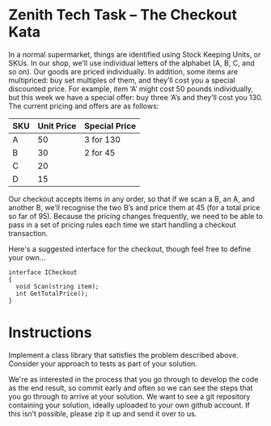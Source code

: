 # Zenith Tech Task – The Checkout Kata
In a normal supermarket, things are identified using Stock Keeping Units, or SKUs. In
our shop, we’ll use individual letters of the alphabet (A, B, C, and so on). Our goods
are priced individually. In addition, some items are multipriced: buy set multiples of
them, and they’ll cost you a special discounted price. For example, item ‘A’ might
cost 50 pounds individually, but this week we have a special offer: buy three ‘A’s and
they’ll cost you 130. The current pricing and offers are as follows:

|SKU|Unit Price| Special Price|
|-|-|-|
|A|50|3 for 130|
|B|30|2 for 45|
|C|20||
|D|15||

Our checkout accepts items in any order, so that if we scan a B, an A, and another B,
we’ll recognise the two B’s and price them at 45 (for a total price so far of 95).
Because the pricing changes frequently, we need to be able to pass in a set of pricing
rules each time we start handling a checkout transaction.

Here's a suggested interface for the checkout, though feel free to define your own...

```
interface ICheckout
{
  void Scan(string item);
  int GetTotalPrice();
}
```

# Instructions
Implement a class library that satisfies the problem described above. Consider your
approach to tests as part of your solution.

We're as interested in the process that you go through to develop the code as the
end result, so commit early and often so we can see the steps that you go through to
arrive at your solution. We want to see a git repository containing your solution,
ideally uploaded to your own github account. If this isn’t possible, please zip it up
and send it over to us.